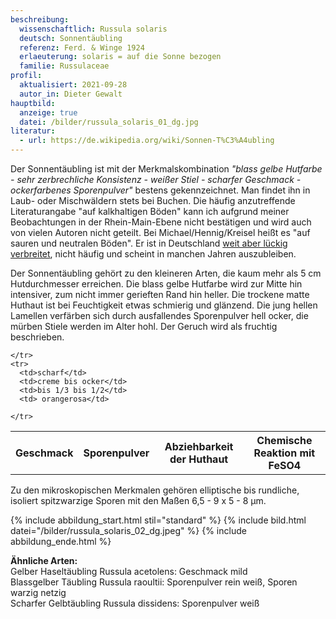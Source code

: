 ```yaml
---
beschreibung:
  wissenschaftlich: Russula solaris
  deutsch: Sonnentäubling
  referenz: Ferd. & Winge 1924
  erlaeuterung: solaris = auf die Sonne bezogen
  familie: Russulaceae
profil:
  aktualisiert: 2021-09-28
  autor_in: Dieter Gewalt
hauptbild:
  anzeige: true
  datei: /bilder/russula_solaris_01_dg.jpg
literatur:
  - url: https://de.wikipedia.org/wiki/Sonnen-T%C3%A4ubling
---
```

Der Sonnentäubling ist mit der Merkmalskombination *"blass gelbe Hutfarbe - sehr zerbrechliche Konsistenz - weißer Stiel - scharfer Geschmack - ockerfarbenes Sporenpulver"* bestens gekennzeichnet. Man findet ihn in Laub- oder Mischwäldern stets bei Buchen. Die häufig anzutreffende Literaturangabe "auf kalkhaltigen Böden" kann ich aufgrund meiner Beobachtungen in der Rhein-Main-Ebene nicht bestätigen und wird auch von vielen Autoren nicht geteilt. Bei Michael/Hennig/Kreisel heißt es "auf sauren und neutralen Böden". Er ist in Deutschland [weit aber lückig verbreitet](https://www.pilze-deutschland.de/organismen/russula-solaris-ferd-winge-1924-1), nicht häufig und scheint in manchen Jahren auszubleiben.

Der Sonnentäubling gehört zu den kleineren Arten, die kaum mehr als 5 cm Hutdurchmesser erreichen. Die blass gelbe Hutfarbe wird zur Mitte hin intensiver, zum nicht immer gerieften Rand hin heller. Die trockene matte Huthaut ist bei Feuchtigkeit etwas schmierig und glänzend. Die jung hellen Lamellen verfärben sich durch ausfallendes Sporenpulver hell ocker, die mürben Stiele werden im Alter hohl. Der Geruch wird als fruchtig beschrieben.

<div class="table-responsive">
  <table class="table taeubling">
    <tr>
      <th rowspan="2">Geschmack</th>
      <th rowspan="2">Sporenpulver</th>
      <th rowspan="2">Abziehbarkeit der Huthaut</th>
      <th colspan="3" class="text-center">Chemische Reaktion mit FeSO4</th>
    </tr>
    <tr>
      
      
    </tr>
    <tr>
      <td>scharf</td>
      <td>creme bis ocker</td>
      <td>bis 1/3 bis 1/2</td>
      <td> orangerosa</td>
       
    </tr>
  </table>
</div>

Zu den mikroskopischen Merkmalen gehören elliptische bis rundliche, isoliert spitzwarzige Sporen mit den Maßen 6,5 - 9 x 5 - 8 µm.

{% include abbildung_start.html stil="standard" %}
{% include bild.html datei="/bilder/russula_solaris_02_dg.jpeg" %}
{% include abbildung_ende.html %}

**Ähnliche Arten:**\
Gelber Haseltäubling Russula acetolens: Geschmack mild\
Blassgelber Täubling Russula raoultii: Sporenpulver rein weiß, Sporen warzig netzig\
Scharfer Gelbtäubling Russula dissidens: Sporenpulver weiß